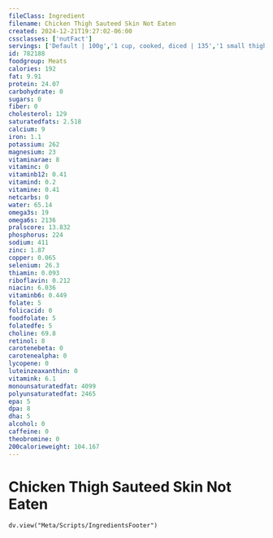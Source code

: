 ```yaml
---
fileClass: Ingredient
filename: Chicken Thigh Sauteed Skin Not Eaten
created: 2024-12-21T19:27:02-06:00
cssclasses: ['nutFact']
servings: ['Default | 100g','1 cup, cooked, diced | 135','1 small thigh | 65','1 medium thigh | 70','1 large thigh | 90','1 thigh, ns as to size | 70','1 oz, cooked | 28']
id: 782188
foodgroup: Meats
calories: 192
fat: 9.91
protein: 24.07
carbohydrate: 0
sugars: 0
fiber: 0
cholesterol: 129
saturatedfats: 2.518
calcium: 9
iron: 1.1
potassium: 262
magnesium: 23
vitaminarae: 8
vitaminc: 0
vitaminb12: 0.41
vitamind: 0.2
vitamine: 0.41
netcarbs: 0
water: 65.14
omega3s: 19
omega6s: 2136
pralscore: 13.832
phosphorus: 224
sodium: 411
zinc: 1.87
copper: 0.065
selenium: 26.3
thiamin: 0.093
riboflavin: 0.212
niacin: 6.036
vitaminb6: 0.449
folate: 5
folicacid: 0
foodfolate: 5
folatedfe: 5
choline: 69.8
retinol: 8
carotenebeta: 0
carotenealpha: 0
lycopene: 0
luteinzeaxanthin: 0
vitamink: 6.1
monounsaturatedfat: 4099
polyunsaturatedfat: 2465
epa: 5
dpa: 8
dha: 5
alcohol: 0
caffeine: 0
theobromine: 0
200calorieweight: 104.167
---
```


# Chicken Thigh Sauteed Skin Not Eaten

```dataviewjs
dv.view("Meta/Scripts/IngredientsFooter")
```